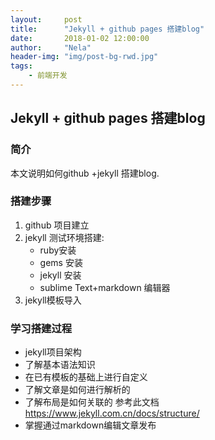 ```yaml
---
layout:     post
title:      "Jekyll + github pages 搭建blog"
date:       2018-01-02 12:00:00
author:     "Nela"
header-img: "img/post-bg-rwd.jpg"
tags:
    - 前端开发
---
```

## Jekyll + github pages 搭建blog  ##

### 简介
  本文说明如何github +jekyll 搭建blog.

###  搭建步骤  ###
 1. github 项目建立
 2. jekyll 测试环境搭建:
    - ruby安装
    - gems 安装
    - jekyll 安装
    - sublime Text+markdown 编辑器 
 3. jekyll模板导入
### 学习搭建过程  ###

- jekyll项目架构
- 了解基本语法知识
- 在已有模板的基础上进行自定义
- 了解文章是如何进行解析的
- 了解布局是如何关联的
参考此文档
https://www.jekyll.com.cn/docs/structure/
- 掌握通过markdown编辑文章发布
